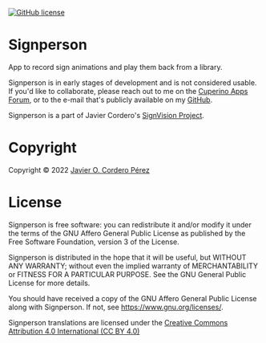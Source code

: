 [![GitHub license](https://img.shields.io/badge/license-GPL3-blue.svg)](https://raw.githubusercontent.com/Cuperino/Signperson/main/LICENSE)

Signperson
=========

App to record sign animations and play them back from a library.

Signperson is in early stages of development and is not considered usable. If you'd like to collaborate, please reach out to me on the [Cuperino Apps Forum](https://forum.cuperino.com), or to the e-mail that's publicly available on my [GitHub](https://github.com/Cuperino/).

Signperson is a part of Javier Cordero's [SignVision Project](http://signvision.org).

# Copyright
Copyright © 2022 [Javier O. Cordero Pérez](https://javiercordero.info)

# License
Signperson is free software: you can redistribute it and/or modify
it under the terms of the GNU Affero General Public License as published by
the Free Software Foundation, version 3 of the License.

Signperson is distributed in the hope that it will be useful,
but WITHOUT ANY WARRANTY; without even the implied warranty of
MERCHANTABILITY or FITNESS FOR A PARTICULAR PURPOSE.  See the
GNU General Public License for more details.

You should have received a copy of the GNU Affero General Public License
along with Signperson.  If not, see <https://www.gnu.org/licenses/>.

Signperson translations are licensed under the [Creative Commons Attribution 4.0 International (CC BY 4.0)](https://creativecommons.org/licenses/by/4.0/)
